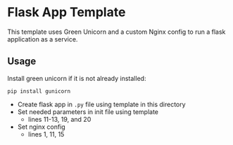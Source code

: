 # Flask App Template

This template uses Green Unicorn and a custom Nginx config to run a flask application as a service.

## Usage
Install green unicorn if it is not already installed:
```
pip install gunicorn
```

* Create flask app in `.py` file using template in this directory
* Set needed parameters in init file using template
  * lines 11-13, 19, and 20
* Set nginx config
  * lines 1, 11, 15
